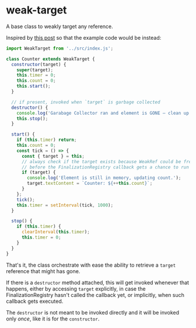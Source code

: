 # weak-target

A base class to weakly target any reference.

Inspired by [this post](https://frontendmasters.com/blog/patterns-for-memory-efficient-dom-manipulation/) so that the example code would be instead:

```js
import WeakTarget from '../src/index.js';

class Counter extends WeakTarget {
  constructor(target) {
    super(target);
    this.timer = 0;
    this.count = 0;
    this.start();
  }

  // if present, invoked when `target` is garbage collected
  destructor() {
    console.log('Garabage Collector ran and element is GONE – clean up interval');
    this.stop();
  }

  start() {
    if (this.timer) return;
    this.count = 0;
    const tick = () => {
      const { target } = this;
      // always check if the target exists because WeakRef could be freed
      // before the FinalizationRegistry callback gets a chance to run
      if (target) {
        console.log('Element is still in memory, updating count.');
        target.textContent = `Counter: ${++this.count}`;
      }
    };
    tick();
    this.timer = setInterval(tick, 1000);
  }

  stop() {
    if (this.timer) {
      clearInterval(this.timer);
      this.timer = 0;
    }
  }
}
```

That's it, the class orchestrate with ease the ability to retrieve a `target` reference that might has gone.

If there is a `destructor` method attached, this will get invoked whenever that happens, either by accessing `target` explicitly, in case the FinalizationRegistry hasn't called the callback yet, or implicitly, when such callback gets executed.

The `destructor` is not meant to be invoked directly and it will be invoked only *once*, like it is for the `constructor`.
